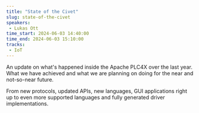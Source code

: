 ```yaml
---
title: "State of the Civet"
slug: state-of-the-civet
speakers:
 - Lukas Ott
time_start: 2024-06-03 14:40:00
time_end: 2024-06-03 15:10:00
tracks:
 - IoT
---
```


An update on what's happened inside the Apache PLC4X over the last year. What we have achieved and what we are planning on doing for the near and not-so-near future. 
 
 
 
 From new protocols, updated APIs, new languages, GUI applications right up to even more supported languages and fully generated driver implementations.